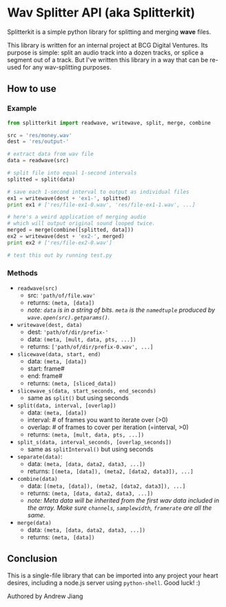 # Wav Splitter API (aka Splitterkit)

Splitterkit is a simple python library for splitting and merging **wave** files.

This library is written for an internal project at BCG Digital Ventures. Its purpose is simple: split an audio track into a dozen tracks, or splice a segment out of a track. But I've written this library in a way that can be re-used for any wav-splitting purposes.

## How to use

### Example

```Python
from splitterkit import readwave, writewave, split, merge, combine

src = 'res/money.wav'
dest = 'res/output-'

# extract data from wav file
data = readwave(src)

# split file into equal 1-second intervals
splitted = split(data)

# save each 1-second interval to output as individual files
ex1 = writewave(dest + 'ex1-', splitted)
print ex1 # ['res/file-ex1-0.wav', 'res/file-ex1-1.wav', ...]

# here's a weird application of merging audio
# which will output original sound looped twice.
merged = merge(combine([splitted, data]))
ex2 = writewave(dest + 'ex2-', merged)
print ex2 # ['res/file-ex2-0.wav']

# test this out by running test.py
```

### Methods
* `readwave(src)`
  * src: `'path/of/file.wav'`
  * returns: `(meta, [data])`
  * *note: `data` is in a string of bits. `meta` is the `namedtuple` produced by `wave.open(src).getparams()`.*
* `writewave(dest, data)`
  * dest: `'path/of/dir/prefix-'`
  * data: `(meta, [mult, data, pts, ...])`
  * returns: `['path/of/dir/prefix-0.wav', ...]`
* `slicewave(data, start, end)`
  * data: `(meta, [data])`
  * start: frame#
  * end: frame#
  * returns: `(meta, [sliced_data])`
* `slicewave_s(data, start_seconds, end_seconds)`
  * same as `split()` but using seconds
* `split(data, interval, [overlap])`
  * data: `(meta, [data])`
  * interval: # of frames you want to iterate over (>0)
  * overlap: # of frames to cover per iteration (=interval, >0)
  * returns: `(meta, [mult, data, pts, ...])`
* `split_s(data, interval_seconds, [overlap_seconds])`
  * same as `splitInterval()` but using seconds
* `separate(data)`:
  * data: `(meta, [data, data2, data3, ...])`
  * returns: `[(meta, [data]), (meta2, [data2, data3]), ...]`
* `combine(data)`
  * data: `[(meta, [data]), (meta2, [data2, data3]), ...]`
  * returns: `(meta, [data, data2, data3, ...])`
  * *note: Meta data will be inherited from the first wav data included in the array. Make sure `channels`, `samplewidth`, `framerate` are all the same.*
* `merge(data)`
  * data: `(meta, [data, data2, data3, ...])`
  * returns: `(meta, [data])`

## Conclusion

This is a single-file library that can be imported into any project your heart desires, including a node.js server using `python-shell`. Good luck! :)

Authored by Andrew Jiang

